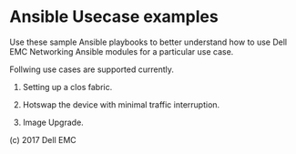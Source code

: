 # Ansible Usecase examples

Use these sample Ansible playbooks to better understand how to use Dell EMC Networking Ansible modules for a particular use case.

Follwing use cases are supported currently.

1. Setting up a clos fabric. 

2. Hotswap the device with minimal traffic interruption.

3. Image Upgrade.


(c) 2017 Dell EMC
